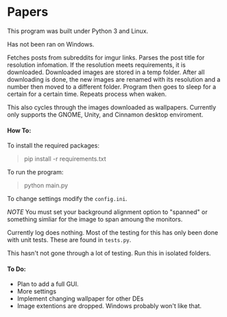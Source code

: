 # Papers

This program was built under Python 3 and Linux.

Has not been ran on Windows.

Fetches posts from subreddits for imgur links. Parses the post title for resolution infomation. If the resolution meets
requirements, it is downloaded. Downloaded images are stored in a temp folder. After all downloading is done, the new
images are renamed with its resolution and a number then moved to a different folder. Program then goes to sleep for a
certain for a certain time. Repeats process when waken. 

This also cycles through the images downloaded as wallpapers. Currently only supports the GNOME, Unity, and Cinnamon desktop enviroment. 

#### How To:

To install the required packages:
> pip install -r requirements.txt

To run the program:
> python main.py

To change settings modify the `config.ini`.

*NOTE* You must set your background alignment option to "spanned" or something simliar for the image to span amoung the monitors. 

Currently log does nothing. Most of the testing for this has only been done with unit tests. These are found in `tests.py`.

This hasn't not gone through a lot of testing. Run this in isolated folders. 

#### To Do:

- Plan to add a full GUI.
- More settings
- Implement changing wallpaper for other DEs
- Image extentions are dropped. Windows probably won't like that. 
